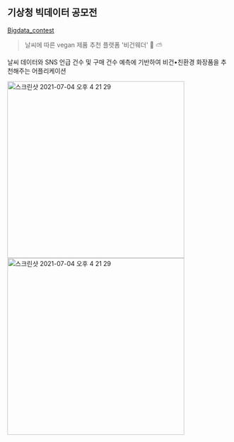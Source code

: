 ## 기상청 빅데이터 공모전

[Bigdata_contest](https://github.com/zungin/DataAnalysis/tree/master/bigdata_contest)
> 날씨에 따른 vegan 제품 추천 플랫폼 '비건웨더' 🌿 ⛅️ <br>

 날씨 데이터와 SNS 언급 건수 및 구매 건수 예측에 기반하여 비건•친환경 화장품을 추천해주는 어플리케이션

<img width="400" alt="스크린샷 2021-07-04 오후 4 21 29" src="https://user-images.githubusercontent.com/43091713/124376998-937c8e80-dce4-11eb-9d5a-1864c2e9f99c.png">

<img width="400" alt="스크린샷 2021-07-04 오후 4 21 29" src="https://user-images.githubusercontent.com/43091713/124377023-c6bf1d80-dce4-11eb-99c3-7ab158fa4c85.png">
